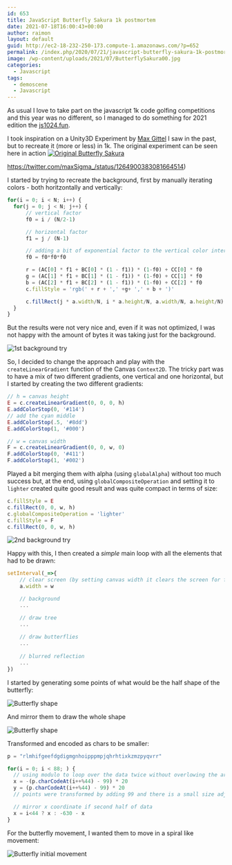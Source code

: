 ```yaml
---
id: 653
title: JavaScript Butterfly Sakura 1k postmortem
date: 2021-07-18T16:00:43+00:00
author: raimon
layout: default
guid: http://ec2-18-232-250-173.compute-1.amazonaws.com/?p=652
permalink: /index.php/2020/07/21/javascript-butterfly-sakura-1k-postmortem/
image: /wp-content/uploads/2021/07/ButterflySakura00.jpg
categories:
  - Javascript
tags:
  - demoscene
  - Javascript
---
```

As usual I love to take part on the javascript 1k code golfing competitions and this year was no different, so I managed to do something for 2021 edition the [js1024.fun](https://js1024.fun/demos/2021).

I took inspiration on a Unity3D Experiment by [Max Gittel](https://twitter.com/maxSigma_) I saw in the past, but to recreate it (more or less) in 1k. The original experiment can be seen here in action [![Original Butterfly Sakura](/wp-content/uploads/2021/07/ButterflySakura01_original.jpeg)](https://twitter.com/maxSigma_/status/1264900383081664514)

https://twitter.com/maxSigma_/status/1264900383081664514)

I started by trying to recreate the background, first by manually iterating colors - both horitzontally and vertically:

```javascript
for(i = 0; i < N; i++) {
  for(j = 0; j < N; j++) {
      // vertical factor
      f0 = i / (N/2-1)

      // horizontal factor
      f1 = j / (N-1)

      // adding a bit of exponential factor to the vertical color interpolation
      f0 = f0*f0*f0

      r = (AC[0] * f1 + BC[0] * (1 - f1)) * (1-f0) + CC[0] * f0
      g = (AC[1] * f1 + BC[1] * (1 - f1)) * (1-f0) + CC[1] * f0
      b = (AC[2] * f1 + BC[2] * (1 - f1)) * (1-f0) + CC[2] * f0
      c.fillStyle = 'rgb(' + r + ',' +g+ ',' + b + ')'

      c.fillRect(j * a.width/N, i * a.height/N, a.width/N, a.height/N)
  }
}
```
But the results were not very nice and, even if it was not optimized, I was not happy with the amount of bytes it was taking just for the background.

![1st background try](/wp-content/uploads/2021/07/ButterflySakura02.png)

So, I decided to change the approach and play with the `createLinearGradient` function of the Canvas `Context2D`. The tricky part was to have a mix of two different gradients, one vertical and one horizontal, but I started by creating the two different gradients:


```javascript
// h = canvas height
E = c.createLinearGradient(0, 0, 0, h)
E.addColorStop(0, '#114')
// add the cyan middle
E.addColorStop(.5, '#8dd')
E.addColorStop(1, '#000')

// w = canvas width
F = c.createLinearGradient(0, 0, w, 0)
F.addColorStop(0, '#411')
F.addColorStop(1, '#002')
```

Played a bit merging them with alpha (using `globalAlpha`) without too much success but, at the end, using `globalCompositeOperation` and setting it to `lighter` created quite good result and was quite compact in terms of size:

```javascript
c.fillStyle = E
c.fillRect(0, 0, w, h)
c.globalCompositeOperation = 'lighter'
c.fillStyle = F
c.fillRect(0, 0, w, h)
```

![2nd background try](/wp-content/uploads/2021/07/ButterflySakura03.jpg)

Happy with this, I then created a *simple* main loop with all the elements that had to be drawn:

```javascript
setInterval(_=>{
    // clear screen (by setting canvas width it clears the screen for free 😎
    a.width = w

    // background
    ...

    // draw tree
    ...
    
    // draw butterflies
    ...
    
    // blurred reflection
    ...
})
```

I started by generating some points of what would be the half shape of the butterfly:

![Butterfly shape](/wp-content/uploads/2021/07/ButterflySakura04.jpg)

And mirror them to draw the whole shape

![Butterfly shape](/wp-content/uploads/2021/07/ButterflySakura05.jpg)

Transformed and encoded as chars to be smaller:

```javascript
p = "rlmhifgeefdgdigmgnhoipppmpjqhrhtixkzmzpyqvrr"

for(i = 0; i < 88; ) {
  // using modulo to loop over the data twice without overlowing the array
  x = -(p.charCodeAt(i++%44) - 99) * 20
  y = (p.charCodeAt(i++%44) - 99) * 20
  // points were transformed by adding 99 and there is a small size adjustment here by multiplying the size by 20.

  // mirror x coordinate if second half of data
  x = i<44 ? x : -630 - x
}
```

For the butterfly movement, I wanted them to move in a spiral like movement:

![Butterfly initial movement](/wp-content/uploads/2021/07/ButterflySakura06.gif)